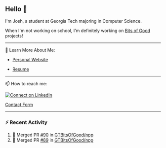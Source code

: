 ## Hello 👋

I'm Josh, a student at Georgia Tech majoring in Computer Science.

When I'm not working on school, I'm definitely working on [Bits of Good](https://bitsofgood.org) projects!

---

📖 Learn More About Me:

* [Personal Website](https://mcfarl.in)

* [Resume](https://www.dropbox.com/s/xak4fdv0h2ghhhy/JoshuaMcFarlin_Resume.pdf?dl=0)

---

📫 How to reach me:

[![Connect on LinkedIn](https://img.shields.io/badge/--linkedin?label=LinkedIn&logo=LinkedIn&style=social)](https://www.linkedin.com/in/joshmcfarlin)

[Contact Form](https://mcfarl.in/contact)

---

### :zap: Recent Activity

<!--START_SECTION:activity-->
1. 🎉 Merged PR [#90](https://github.com/GTBitsOfGood/npp/pull/90) in [GTBitsOfGood/npp](https://github.com/GTBitsOfGood/npp)
2. 🎉 Merged PR [#89](https://github.com/GTBitsOfGood/npp/pull/89) in [GTBitsOfGood/npp](https://github.com/GTBitsOfGood/npp)
<!--END_SECTION:activity-->
